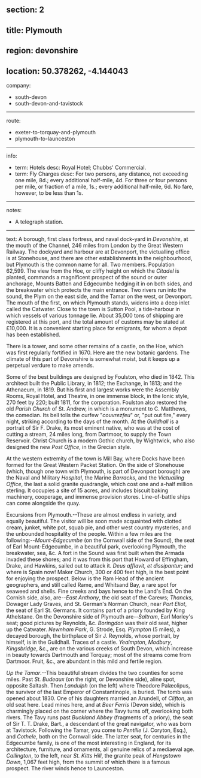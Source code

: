section: 2
----
title: Plymouth
----
region: devonshire
----
location: 50.378262, -4.144043
----
company:
- south-devon
- south-devon-and-tavistock
----
route:
- exeter-to-torquay-and-plymouth
- plymouth-to-launceston
----
info:
- term: Hotels
  desc: Royal Hotel; Chubbs' Commercial.
- term: Fly Charges
  desc: For two persons, any distance, not exceeding one mile, 8d.; every additional half-mile, 4d. For three or four persons per mile, or fraction of a mile, 1s.; every additional half-mile, 6d. No fare, however, to be less than 1s.
----
notes:
- A telegraph station.
----
text: A borough, first class fortress, and naval dock-yard in *Devonshire*, at the mouth of the Channel, 246 miles from London by the Great Western Railway. The dockyard and harbour are at Devonport, the victualling office is at Stonehouse, and there are other establishments in the neighbourhood, but Plymouth is the common name for all. Two members. Population 62,599. The view from the Hoe, or cliffy height on which the *Citadel* is planted, commands a magnificent prospect of the sound or outer anchorage, Mounts Batten and Edgecumbe hedging it in on both sides, and the breakwater which protects the main entrance. Two rivers run into the sound, the Plym on the east side, and the Tamar on the west, or Devonport. The mouth of the first, on which Plymouth stands, widens into a deep inlet called the Catwater. Close to the town is Sutton Pool, a tide-harbour in which vessels of various tonnage lie. About 35,000 tons of shipping are registered at this port, and the total amount of customs may be stated at £10,000. It is a convenient starting place for emigrants, for whom a depot has been established.

There is a tower, and some other remains of a castle, on the Hoe, which was first regularly fortified in 1670. Here are the new botanic gardens. The climate of this part of Devonshire is somewhat moist, but it keeps up a perpetual verdure to make amends.

Some of the best buildings are designed by Foulston, who died in 1842. This architect built the Public Library, in 1812; the Exchange, in 1813; and the Athenaeum, in 1819. But his first and largest works were the Assembly Rooms, Royal Hotel, and Theatre, in one immense block, in the Ionic style, 270 feet by 220; built 1811, for the corporation. Foulston also restored the old *Parish Church* of St. Andrew, in which is a monument to C. Matthews, the comedian. Its bell tolls the curfew "*couvrezfeu*" or, "put out fire," every night, striking according to the days of the month. At the *Guildhall* is a portrait of Sir F. Drake, its most eminent native, who was at the cost of cutting a stream, 24 miles long, from Dartmoor, to supply the Town Reservoir. Christ Church is a modern Gothic church, by Wightwick, who also designed the new *Post Office*, in the Grecian style.

At the western extremity of the town is Mill Bay, where Docks have been formed for the Great Western Packet Station. On the side of Slonehouse (which, though one town with Plymouth, is part of Devonport borough) are the Naval and Military *Hospital*, the Marine *Barracks*, and the *Victualling Office*, the last a solid granite quadrangle, which cost one and a-half million sterling. It occupies a site of 15 acres, and includes biscuit baking machinery, cooperage, and immense provision stores. Line-of-battle ships can come alongside the quay.

<span class="u-smcp">Excursions from Plymouth</span>.--These are almost endless in variety, and equally beautiful. The visitor will be soon made acquainted with clotted cream, junket, white pot, squab pie, and other west country mysteries, and the unbounded hospitality of the people. Within a few miles are the following:--*Mount-Edgecumbe* (on the Cornwall side of the Sound), the seat of Earl Mount-Edgecumbe, in a beautiful park, overlooking Plymouth, the breakwater, sea, &c. A fort in the Sound was first built when the Armada invaded these shores; and it was from this port that Howard of Effingham, Drake, and Hawkins, sailed out to attack it. *Deus afflavit, et dissipantur*; and where is Spain now! Maker Church, 300 or 400 feet high, is the best point for enjoying the prospect. Below is the Ram Head of the ancient geographers, and still called Rame, and Whitsand Bay, a rare spot for seaweed and shells. Fine creeks and bays hence to the Land's End. On the Cornish side, also, are--*East Anthony*, the old seat of the Carews; *Thancks*, Dowager Lady Graves, and St. German's Norman Church, near *Port Eliot*, the seat of Earl St. Germans. It contains part of a priory founded by King Athelstane. On the Devonshire side of Plymouth are--*Saltram*, Earl Morley's seat; good pictures by Reynolds, &c. *Boringdon* was their old seat, higher up the Catwater. *Newnham Park*, G. Strode, Esq. *Plympton* (5 miles), a decayed borough, the birthplace of Sir J. Reynolds, whose portrait, by himself, is in the Guildhall. Traces of a castle. *Yealmpton*, *Modbury*, *Kingsbridge*, &c., are on the various creeks of South Devon, which increase in beauty towards Dartmouth and Torquay; most of the streams come from Dartmoor. Fruit, &c., are abundant in this mild and fertile region.

*Up the Tamar*.--This beautiful stream divides the two counties for some miles. Past *St. Budeaux* (on the right, or Devonshire side), aline spot, opposite Saltash. Then *Landulph* (on the left) where Theodore Palæolipus, the survivor of the last Emperor of Constantinople, is buried. The tomb was opened about 1830. One of his daughters married an Arundell, of *Clifton*, an old seat here. Lead mines here, and at *Beer Ferris* (Devon side), which is charmingly placed on the corner where the Tavy turns off, overlooking both rivers. The Tavy runs past *Buckland Abbey* (fragments of a priory), the seat of Sir T. T. Drake, Bart., a descendant of the great navigator, who was born at Tavistock. Following the Tamar, you come to *Pentilie* (J. Coryton, Esq.), and *Cothele*, both on the Cornwall side. The latter seat, for centuries in the Edgecumbe family, is one of the most interesting in England, for its architecture, furniture, and ornaments, all genuine relics of a mediaeval age. *Callington*, to the left, near *St. Kitts Hill*, the granite peak of *Hengstown Down*, 1,067 feet high, from the summit of which there is a famous prospect. The river winds hence to Launceston.
